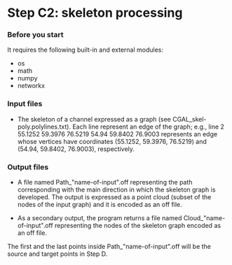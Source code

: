 # Step C2: skeleton processing


### Before you start

It requires the following built-in and external modules:
- os
- math
- numpy
- networkx


### Input files

- The skeleton of a channel expressed as a graph (see CGAL_skel-poly.polylines.txt).
Each line represent an edge of the graph; e.g., line 2 55.1252 59.3976 76.5219 54.94 59.8402 76.9003 represents an edge whose vertices have coordinates (55.1252, 59.3976, 76.5219) and (54.94, 59.8402, 76.9003), respectively.


### Output files

- A file named Path_"name-of-input".off representing the path corresponding with the main direction in which the skeleton graph is developed. The output is expressed as a point cloud (subset of the nodes of the input graph) and it is encoded as an off file.

- As a secondary output, the program returns a file named Cloud_"name-of-input".off representing the nodes of the skeleton graph encoded as an off file.

The first and the last points inside Path_"name-of-input".off will be the source and target points in Step D. 
